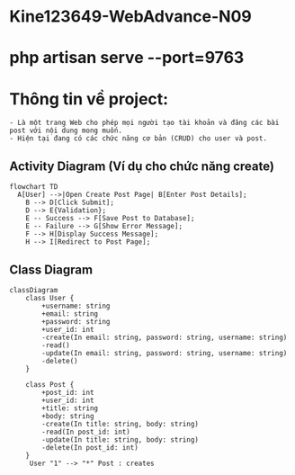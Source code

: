 # Kine123649-WebAdvance-N09
# php artisan serve --port=9763
# Thông tin về project:
    - Là một trang Web cho phép mọi người tạo tài khoản và đăng các bài post với nội dung mong muốn.
    - Hiện tại đang có các chức năng cơ bản (CRUD) cho user và post.

## Activity Diagram (Ví dụ cho chức năng create)
```mermaid
flowchart TD
  A[User] -->|Open Create Post Page| B[Enter Post Details];
    B --> D[Click Submit];
    D --> E{Validation};
    E -- Success --> F[Save Post to Database];
    E -- Failure --> G[Show Error Message];
    F --> H[Display Success Message];
    H --> I[Redirect to Post Page];
```

## Class Diagram
```mermaid
classDiagram
    class User {
        +username: string
        +email: string
        +password: string
        +user_id: int
        -create(In email: string, password: string, username: string)
        -read()
        -update(In email: string, password: string, username: string)
        -delete()
    }

    class Post {
        +post_id: int
        +user_id: int
        +title: string
        +body: string
        -create(In title: string, body: string)
        -read(In post_id: int)
        -update(In title: string, body: string)
        -delete(In post_id: int)
    }
     User "1" --> "*" Post : creates
```